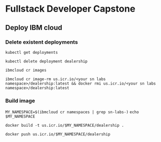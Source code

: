 # Fullstack Developer Capstone

## Deploy IBM cloud

### Delete existent deployments

`kubectl get deployments`

`kubectl delete deployment dealership`

`ibmcloud cr images`

`ibmcloud cr image-rm us.icr.io/<your sn labs namespace>/dealership:latest && docker rmi us.icr.io/<your sn labs namespace>/dealership:latest`

### Build image

`MY_NAMESPACE=$(ibmcloud cr namespaces | grep sn-labs-)`
`echo $MY_NAMESPACE`

`docker build -t us.icr.io/$MY_NAMESPACE/dealership .`

`docker push us.icr.io/$MY_NAMESPACE/dealership`
